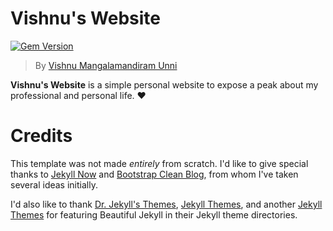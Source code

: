 # Vishnu's Website

[![Gem Version](https://badge.fury.io/rb/beautiful-jekyll-theme.svg)](https://badge.fury.io/rb/beautiful-jekyll-theme)

> By [Vishnu Mangalamandiram Unni](https://virtualbladex.github.io)

**Vishnu's Website** is a simple personal website to expose a peak about my professional and personal life. **❤**

# Credits

This template was not made *entirely* from scratch. I'd like to give special thanks to [Jekyll Now](https://github.com/barryclark/jekyll-now) and [Bootstrap Clean Blog](https://github.com/IronSummitMedia/startbootstrap-clean-blog), from whom I've taken several ideas initially.

I'd also like to thank [Dr. Jekyll's Themes](https://drjekyllthemes.github.io/), [Jekyll Themes](http://jekyllthemes.org/), and another [Jekyll Themes](http://jekyllrc.github.io/jekyllthemes/) for featuring Beautiful Jekyll in their Jekyll theme directories.


